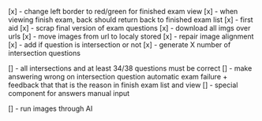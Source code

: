 [x]  - change left border to red/green for finished exam view
[x]  - when viewing finish exam, back should return back to finished exam list
[x]  - first aid
[x]  - scrap final version of exam questions
[x]  - download all imgs over urls
[x]  - move images from url to localy stored
[x]  - repair image alignment
[x]  - add if question is intersection or not
[x]  - generate X number of intersection questions

[]  - all intersections and at least 34/38 questions must be correct
[]  - make answering wrong on intersection question automatic exam failure + feedback that that is the reason in finish exam list and view
[]  - special component for answers manual input

[]  - run images through AI